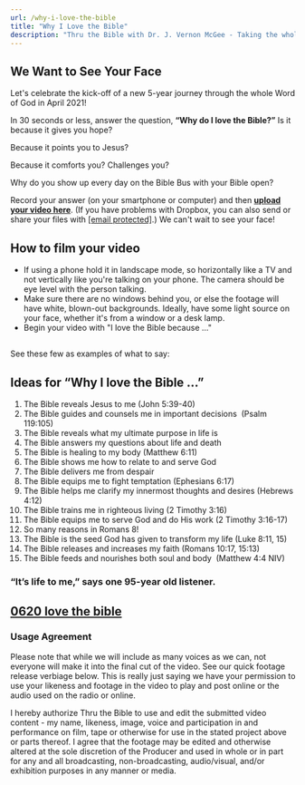 ```yaml
---
url: /why-i-love-the-bible
title: "Why I Love the Bible"
description: "Thru the Bible with Dr. J. Vernon McGee - Taking the whole Word to the whole world"
---
```





## We Want to See Your Face


Let's celebrate the kick-off of a new 5-year journey through the whole Word of God in April 2021!   

  

In 30 seconds or less, answer the question, **“Why do I love the Bible?”**
Is it because it gives you hope?



Because it points you to Jesus?



Because it comforts you? Challenges you?



Why do you show up every day on the Bible Bus with your Bible open?


Record your answer (on your smartphone or computer) and then **[upload your video here](https://www.dropbox.com/request/HD4arhP2pIoE4h6PSz8l)**. (If you have problems with Dropbox, you can also send or share your files with [[email protected]](/cdn-cgi/l/email-protection#89cbe0ebe5eccbfcfac9ddddcba7e6fbee).) We can't wait to see your face!
## How to film your video


* If using a phone hold it in landscape mode, so horizontally like a TV and not vertically like you're talking on your phone. The camera should be eye level with the person talking.
* Make sure there are no windows behind you, or else the footage will have white, blown-out backgrounds. Ideally, have some light source on your face, whether it's from a window or a desk lamp.
* Begin your video with "I love the Bible because ..."


## 
See these few as examples of what to say:


 


 



## Ideas for “Why I love the Bible …”


1. The Bible reveals Jesus to me (John 5:39-40)
2. The Bible guides and counsels me in important decisions  (Psalm 119:105)
3. The Bible reveals what my ultimate purpose in life is
4. The Bible answers my questions about life and death
5. The Bible is healing to my body (Matthew 6:11)
6. The Bible shows me how to relate to and serve God
7. The Bible delivers me from despair
8. The Bible equips me to fight temptation (Ephesians 6:17)
9. The Bible helps me clarify my innermost thoughts and desires (Hebrews 4:12)
10. The Bible trains me in righteous living (2 Timothy 3:16)
11. The Bible equips me to serve God and do His work (2 Timothy 3:16-17)
12. So many reasons in Romans 8!
13. The Bible is the seed God has given to transform my life (Luke 8:11, 15)
14. The Bible releases and increases my faith (Romans 10:17, 15:13)
15. The Bible feeds and nourishes both soul and body  (Matthew 4:4 NIV)


### “It’s life to me,” says one 95-year old listener.


## [0620 love the bible](/images/default-source/default-album/0620-love-the-bible.jpg?sfvrsn=d1891f16_0)


### Usage Agreement


Please note that while we will include as many voices as we can, not everyone will make it into the final cut of the video. See our quick footage release verbiage below. This is really just saying we have your permission to use your likeness and footage in the video to play and post online or the audio used on the radio or online.


I hereby authorize Thru the Bible to use and edit the submitted video content - my name, likeness, image, voice and participation in and performance on film, tape or otherwise for use in the stated project above or parts thereof. I agree that the footage may be edited and otherwise altered at the sole discretion of the Producer and used in whole or in part for any and all broadcasting, non-broadcasting, audio/visual, and/or exhibition purposes in any manner or media.






